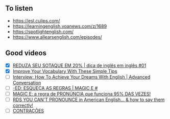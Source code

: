To listen
---------

- https://esl.culips.com/
- https://learningenglish.voanews.com/z/1689
- https://spotlightenglish.com/
- https://www.allearsenglish.com/episodes/


Good videos
-----------

- [x] [REDUZA SEU SOTAQUE EM 20% | dica de inglês em inglês #01](https://www.youtube.com/watch?v=0Yr8xnNXvEA)
- [x] [Improve Your Vocabulary With These Simple Tips](https://www.youtube.com/watch?v=RE8Q1rIvQ7o)
- [ ] [Interview: How To Achieve Your Dreams With English | Advanced Conversation](https://www.youtube.com/watch?v=XrR5L7wieWk)
- [ ] [-ED: ESQUEÇA AS REGRAS | MAGIC E #](https://www.youtube.com/watch?v=C4GtEIBCXq4)
- [ ] [MAGIC E: a regra de PRONÚNCIA que funciona 95% DAS VEZES!](https://www.youtube.com/watch?v=5gkZWcp_a08)
- [ ] [RDS YOU CAN'T PRONOUNCE in American English... & how to say them correctly!](https://www.youtube.com/watch?v=B9a_6diguCs)
- [ ] [CONTRAÇÕES](https://www.youtube.com/watch?v=q-fjnYTasdE&list=PLFJshFlF-r5kRbShnfZoQYGRqmmL1fpAR&index=1)
